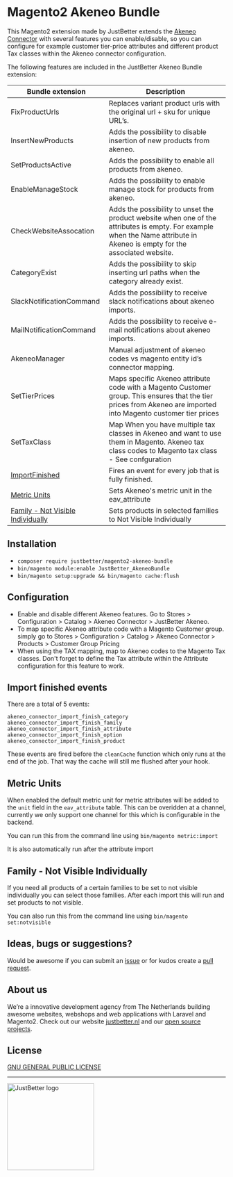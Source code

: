 # Magento2 Akeneo Bundle

This Magento2 extension made by JustBetter extends the [Akeneo Connector](https://github.com/akeneo/magento2-connector-community) with several features you can enable/disable, so you can configure for example customer tier-price attributes and different product Tax classes within the Akeneo connector configuration.

The following features are included in the JustBetter Akeneo Bundle extension:

| Bundle extension                                      | Description                                                                                   |
| ----------------------------------------------------- | --------------------------------------------------------------------------------------------- |
| FixProductUrls                                        | Replaces variant product urls with the original url + sku for unique URL’s.                   |
| InsertNewProducts                                     | Adds the possibility to disable insertion of new products from akeneo.                        |
| SetProductsActive                                     | Adds the possibility to enable all products from akeneo.                                      |
| EnableManageStock                                     | Adds the possibility to enable manage stock for products from akeneo.                                      |
| CheckWebsiteAssocation                                     | Adds the possibility to unset the product website when one of the attributes is empty. For example when the Name attribute in Akeneo is empty for the associated website.                                      |
| CategoryExist                                         | Adds the possibility to skip inserting url paths when the category already exist.             |
| SlackNotificationCommand                              | Adds the possibility to receive slack notifications about akeneo imports.                     |
| MailNotificationCommand                               | Adds the possibility to receive e-mail notifications about akeneo imports.                    |
| AkeneoManager                                         | Manual adjustment of akeneo codes vs magento entity id’s connector mapping.                   |
| SetTierPrices                                         | Maps specific Akeneo attribute code with a Magento Customer group. This ensures that the tier prices from Akeneo are imported into Magento customer tier prices      |
| SetTaxClass                                           | Map When you have multiple tax classes in Akeneo and want to use them in Magento. Akeneo tax class codes to Magento tax class - See confguration |
| <a href="#import-finished-events">ImportFinished</a>  | Fires an event for every job that is fully finished. |
| <a href="#metric-units">Metric Units</a>              | Sets Akeneo's metric unit in the eav_attribute |
| <a href="#not-visible-individually">Family - Not Visible Individually</a>              | Sets products in selected families to Not Visible Individually |

## Installation
- `composer require justbetter/magento2-akeneo-bundle`
- `bin/magento module:enable JustBetter_AkeneoBundle`
- `bin/magento setup:upgrade && bin/magento cache:flush`

## Configuration
- Enable and disable different Akeneo features. Go to Stores > Configuration > Catalog > Akeneo Connector > JustBetter Akeneo.
- To map specific Akeneo attribute code with a Magento Customer group. simply go to Stores > Configuration > Catalog > Akeneo Connector > Products > Customer Group Pricing
- When using the TAX mapping, map to Akeneo codes to the Magento Tax classes. Don't forget to define the Tax attribute within the Attribute configuration for this feature to work.

## Import finished events
There are a total of 5 events:
```
akeneo_connector_import_finish_category
akeneo_connector_import_finish_family
akeneo_connector_import_finish_attribute
akeneo_connector_import_finish_option
akeneo_connector_import_finish_product
```

These events are fired before the `cleanCache` function which only runs at the end of the job.
That way the cache will still me flushed after your hook.

## Metric Units
When enabled the default metric unit for metric attributes will be added to the `unit` field in the `eav_attribute` table.
This can be overidden at a channel, currently we only support one channel for this which is configurable in the backend.

You can run this from the command line using `bin/magento metric:import`

It is also automatically run after the attribute import

## Family - Not Visible Individually
If you need all products of a certain families to be set to not visible individually you can select those families.
After each import this will run and set products to not visible.

You can also run this from the command line using `bin/magento set:notvisible`

## Ideas, bugs or suggestions?
Would be awesome if you can submit an [issue](https://github.com/justbetter/magento2-akeneo-bundle/issues) or for kudos create a [pull request](https://github.com/justbetter/magento2-akeneo-bundle/pulls).

## About us
We’re a innovative development agency from The Netherlands building awesome websites, webshops and web applications with Laravel and Magento2. Check out our website [justbetter.nl](https://justbetter.nl) and our [open source projects](https://github.com/justbetter).

## License
[GNU GENERAL PUBLIC LICENSE](LICENSE)

---

<a href="https://justbetter.nl" title="JustBetter"><img src="https://raw.githubusercontent.com/justbetter/art/master/justbetter-logo.png" width="200px" alt="JustBetter logo"></a>
